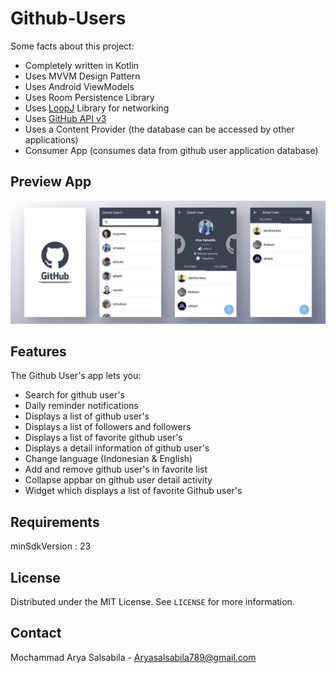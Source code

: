 # Github-Users

Some facts about this project:

- Completely written in Kotlin
- Uses MVVM Design Pattern
- Uses Android ViewModels
- Uses Room Persistence Library
- Uses [LoopJ](https://loopj.com/android-async-http/) Library for networking
- Uses [GitHub API v3](https://developer.github.com/v3/)
- Uses a Content Provider (the database can be accessed by other applications)
- Consumer App (consumes data from github user application database)

## Preview App

![](GithubUsersPreview.png)

## Features

The Github User's app lets you:
- Search for github user's
- Daily reminder notifications
- Displays a list of github user's
- Displays a list of followers and followers
- Displays a list of favorite github user's
- Displays a detail information of github user's
- Change language (Indonesian & English)
- Add and remove github user's in favorite list
- Collapse appbar on github user detail activity
- Widget which displays a list of favorite Github user's

## Requirements

minSdkVersion : 23

## License

Distributed under the MIT License. See `LICENSE` for more information.

## Contact

Mochammad Arya Salsabila - Aryasalsabila789@gmail.com
